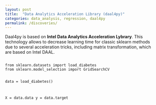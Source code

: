 ```yaml
---
layout: post
title:  "Data Analytics Acceleration Library (daal4py)"
categories: data_analysis, regression, daal4py
permalink: /discoveries/
---
```


Daal4py is based on **Intel Data Analytics Acceleration Lybrary**. This technology allows to decrease learning time for classic sklearn methods due to several acceleration tricks, including matrix transformation, which are based on Intel DAAL.

<code>
from sklearn.datasets import load_diabetes
from sklearn.model_selection import GridSearchCV

data = load_diabetes()

X = data.data
y = data.target
</code>




